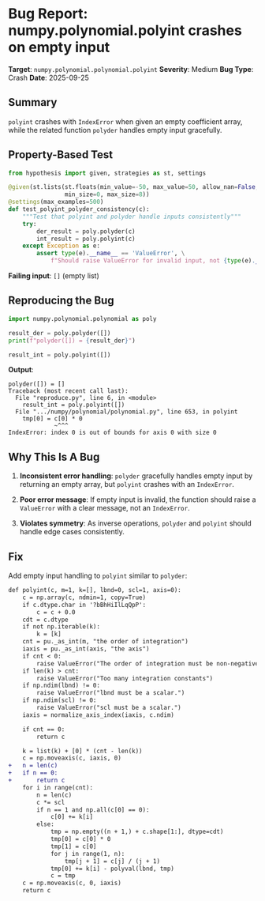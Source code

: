 # Bug Report: numpy.polynomial.polyint crashes on empty input

**Target**: `numpy.polynomial.polynomial.polyint`
**Severity**: Medium
**Bug Type**: Crash
**Date**: 2025-09-25

## Summary

`polyint` crashes with `IndexError` when given an empty coefficient array, while the related function `polyder` handles empty input gracefully.

## Property-Based Test

```python
from hypothesis import given, strategies as st, settings

@given(st.lists(st.floats(min_value=-50, max_value=50, allow_nan=False, allow_infinity=False),
                min_size=0, max_size=8))
@settings(max_examples=500)
def test_polyint_polyder_consistency(c):
    """Test that polyint and polyder handle inputs consistently"""
    try:
        der_result = poly.polyder(c)
        int_result = poly.polyint(c)
    except Exception as e:
        assert type(e).__name__ == 'ValueError', \
            f"Should raise ValueError for invalid input, not {type(e).__name__}"
```

**Failing input**: `[]` (empty list)

## Reproducing the Bug

```python
import numpy.polynomial.polynomial as poly

result_der = poly.polyder([])
print(f"polyder([]) = {result_der}")

result_int = poly.polyint([])
```

**Output**:
```
polyder([]) = []
Traceback (most recent call last):
  File "reproduce.py", line 6, in <module>
    result_int = poly.polyint([])
  File ".../numpy/polynomial/polynomial.py", line 653, in polyint
    tmp[0] = c[0] * 0
             ~^^^
IndexError: index 0 is out of bounds for axis 0 with size 0
```

## Why This Is A Bug

1. **Inconsistent error handling**: `polyder` gracefully handles empty input by returning an empty array, but `polyint` crashes with an `IndexError`.

2. **Poor error message**: If empty input is invalid, the function should raise a `ValueError` with a clear message, not an `IndexError`.

3. **Violates symmetry**: As inverse operations, `polyder` and `polyint` should handle edge cases consistently.

## Fix

Add empty input handling to `polyint` similar to `polyder`:

```diff
def polyint(c, m=1, k=[], lbnd=0, scl=1, axis=0):
    c = np.array(c, ndmin=1, copy=True)
    if c.dtype.char in '?bBhHiIlLqQpP':
        c = c + 0.0
    cdt = c.dtype
    if not np.iterable(k):
        k = [k]
    cnt = pu._as_int(m, "the order of integration")
    iaxis = pu._as_int(axis, "the axis")
    if cnt < 0:
        raise ValueError("The order of integration must be non-negative")
    if len(k) > cnt:
        raise ValueError("Too many integration constants")
    if np.ndim(lbnd) != 0:
        raise ValueError("lbnd must be a scalar.")
    if np.ndim(scl) != 0:
        raise ValueError("scl must be a scalar.")
    iaxis = normalize_axis_index(iaxis, c.ndim)

    if cnt == 0:
        return c

    k = list(k) + [0] * (cnt - len(k))
    c = np.moveaxis(c, iaxis, 0)
+   n = len(c)
+   if n == 0:
+       return c
    for i in range(cnt):
        n = len(c)
        c *= scl
        if n == 1 and np.all(c[0] == 0):
            c[0] += k[i]
        else:
            tmp = np.empty((n + 1,) + c.shape[1:], dtype=cdt)
            tmp[0] = c[0] * 0
            tmp[1] = c[0]
            for j in range(1, n):
                tmp[j + 1] = c[j] / (j + 1)
            tmp[0] += k[i] - polyval(lbnd, tmp)
            c = tmp
    c = np.moveaxis(c, 0, iaxis)
    return c
```